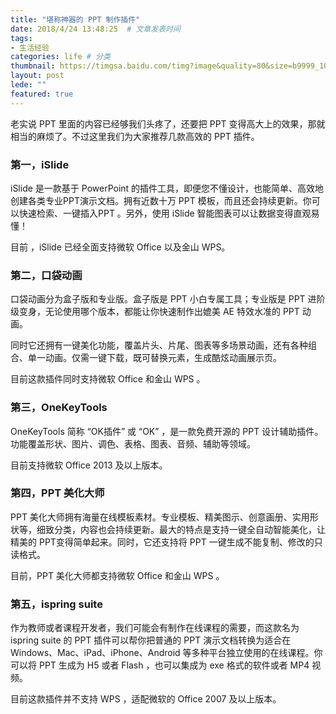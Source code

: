 ```yaml
---
title: "堪称神器的 PPT 制作插件"
date: 2018/4/24 13:48:25  # 文章发表时间
tags:
- 生活经验
categories: life # 分类
thumbnail: https://timgsa.baidu.com/timg?image&quality=80&size=b9999_10000&sec=1530450362031&di=e1caa8c09b2ad29277c5c42855695046&imgtype=0&src=http%3A%2F%2Fwww.xitongzhijia.net%2Fuploads%2Fallimg%2F180222%2F51-1P222154951.jpg # 略缩图
layout: post
lede: ""
featured: true
---
```


老实说 PPT 里面的内容已经够我们头疼了，还要把 PPT 变得高大上的效果，那就相当的麻烦了。不过这里我们为大家推荐几款高效的 PPT 插件。

### 第一，iSlide



iSlide 是一款基于 PowerPoint 的插件工具，即便您不懂设计，也能简单、高效地创建各类专业PPT演示文档。拥有近数十万 PPT 模板，而且还会持续更新。你可以快速检索、一键插入PPT 。另外，使用 iSlide 智能图表可以让数据变得直观易懂！



目前 ，iSlide 已经全面支持微软 Office 以及金山 WPS。





### 第二，口袋动画



口袋动画分为盒子版和专业版。盒子版是 PPT 小白专属工具；专业版是 PPT 进阶级变身，无论使用哪个版本，都能让你快速制作出媲美 AE 特效水准的 PPT 动画。



同时它还拥有一键美化功能，覆盖片头、片尾、图表等多场景动画，还有各种组合、单一动画。仅需一键下载，既可替换元素，生成酷炫动画展示页。



目前这款插件同时支持微软 Office 和金山 WPS 。





### 第三，OneKeyTools



OneKeyTools 简称 “OK插件” 或 “OK” ，是一款免费开源的 PPT 设计辅助插件。功能覆盖形状、图片、调色、表格、图表、音频、辅助等领域。



目前支持微软 Office 2013 及以上版本。





### 第四，PPT 美化大师



PPT 美化大师拥有海量在线模板素材。专业模板、精美图示、创意画册、实用形状等，细致分类，内容也会持续更新。最大的特点是支持一键全自动智能美化，让精美的 PPT变得简单起来。同时，它还支持将 PPT 一键生成不能复制、修改的只读格式。



目前，PPT 美化大师都支持微软 Office 和金山 WPS 。





### 第五，ispring suite



作为教师或者课程开发者，我们可能会有制作在线课程的需要，而这款名为 ispring suite 的 PPT 插件可以帮你把普通的 PPT 演示文档转换为适合在 Windows、Mac、iPad、iPhone、Android 等多种平台独立使用的在线课程。你可以将 PPT 生成为 H5 或者 Flash ，也可以集成为 exe 格式的软件或者 MP4 视频。



目前这款插件并不支持 WPS ，适配微软的 Office 2007 及以上版本。


